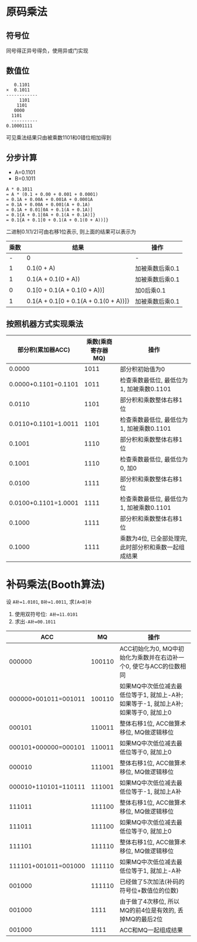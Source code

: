 # 原码乘法

## 符号位

同号得正异号得负，使用异或门实现

## 数值位
```
   0.1101
×  0.1011
------------
     1101
    1101
   0000
  1101
  ----------
0.10001111
```
可见乘法结果只由被乘数1101和0错位相加得到

## 分步计算

- A=0.1101
- B=0.1011
```
A * 0.1011
= A * (0.1 + 0.00 + 0.001 + 0.0001)
= 0.1A + 0.00A + 0.001A + 0.0001A
= 0.1A + 0.00A + 0.001(A + 0.1A)
= 0.1A + 0.01[0A + 0.1(A + 0.1A)]
= 0.1{A + 0.1[0A + 0.1(A + 0.1A)]}
= 0.1{A + 0.1[0 + 0.1(A + 0.1(0 + A))]}
```

二进制0.1(1/2)可由右移1位表示, 则上面的结果可以表示为

| 乘数 | 结果                                  | 操作            |
|------|---------------------------------------|-----------------|
| -    | 0                                     | -               |
| 1    | 0.1(0 + A)                            | 加被乘数后乘0.1 |
| 1    | 0.1(A + 0.1(0 + A))                   | 加被乘数后乘0.1 |
| 0    | 0.1[0 + 0.1(A + 0.1(0 + A))]          | 加0后乘0.1      |
| 1    | 0.1{A + 0.1[0 + 0.1(A + 0.1(0 + A))]} | 加被乘数后乘0.1 |

## 按照机器方式实现乘法

| 部分积(累加器ACC) | 乘数(乘商寄存器MQ) | 操作 |
| -------------------- | ---- | ----------------------------------------------------- |
| 0.0000               | 1011 | 部分积初始值为0                                |
| 0.0000+0.1101=0.1101 | 1011 | 检查乘数最低位, 最低位为1, 加被乘数0.1101 |
| 0.0110               | 1101 | 部分积和乘数整体右移1位                    |
| 0.0110+0.1101=1.0011 | 1101 | 检查乘数最低位, 最低位为1, 加被乘数0.1101 |
| 0.1001               | 1110 | 部分积和乘数整体右移1位                    |
| 0.1001               | 1110 | 检查乘数最低位, 最低位为0, 加0            |
| 0.0100               | 1111 | 部分积和乘数整体右移1位                    |
| 0.0100+0.1101=1.0001 | 1111 | 检查乘数最低位, 最低位为1, 加被乘数0.1101 |
| 0.1000               | 1111 | 部分积和乘数整体右移1位                    |
| 0.1000               | 1111 | 乘数为4位, 已全部处理完, 此时部分积和乘数一起组成结果 |

# 补码乘法(Booth算法)

设 `A补=1.0101`, `B补=1.0011`, 求`[A×B]补`

1. 使用双符号位:` A补=11.0101`
2. 求出`-A补=00.1011`

| ACC                  | MQ     | 操作                                                                             |
| -------------------- | ------ | ---------------------------------------------------------------------------------- |
| 000000               | 100110 | ACC初始化为0, MQ中初始化为乘数并在右边补一个0, 使它与ACC的位数相同 |
| 000000+001011=001011 | 100110 | 如果MQ中次低位减去最低位等于1, 就加上-A补;如果等于-1, 就加上A补;如果等于0, 就加上0 |
| 000101               | 110011 | 整体右移1位, ACC做算术移位, MQ做逻辑移位                            |
| 000101+000000=000101 | 110011 | 如果MQ中次低位减去最低位等于0, 就加上0                             |
| 000010               | 111001 | 整体右移1位, ACC做算术移位, MQ做逻辑移位                            |
| 000010+110101=110111 | 111001 | 如果MQ中次低位减去最低位等于-1, 就加上A补                         |
| 111011               | 111100 | 整体右移1位, ACC做算术移位, MQ做逻辑移位                            |
| 111011               | 111100 | 如果MQ中次低位减去最低位等于0, 就加上0                             |
| 111101               | 111110 | 整体右移1位, ACC做算术移位, MQ做逻辑移位                            |
| 111101+001011=001000 | 111110 | 如果MQ中次低位减去最低位等于1, 就加上-A补                         |
| 001000               | 111110 | 已经做了5次加法(补码的符号位+数值位的位数)                      |
| 001000               | 1111   | 由于做了4次移位, 所以MQ的前4位是有效的, 丢掉MQ的最后2位      |
| 001000               | 1111   | ACC和MQ一起组成结果                                                         |
